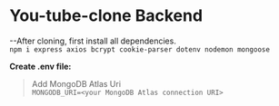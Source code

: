 # You-tube-clone Backend
--After cloning, first install all dependencies.<br>
`npm i express axios bcrypt cookie-parser dotenv nodemon mongoose`

**Create .env file:**<br>
 > Add MongoDB Atlas Uri<br>
    `MONGODB_URI=<your MongoDB Atlas connection URI>`

